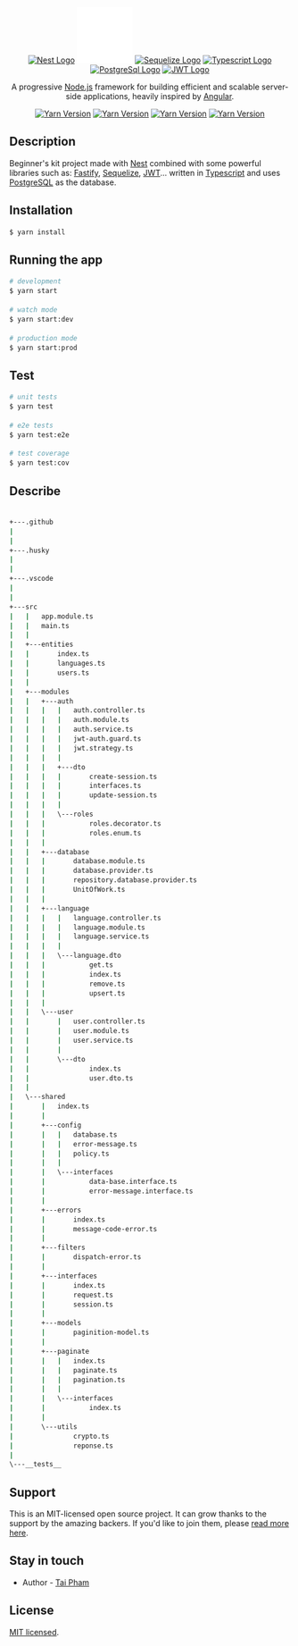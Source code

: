 
<p align="center">
<a href="http://nestjs.com/"  target="blank"><img  src="https://docs.nestjs.com/assets/logo-small.svg"  width="100"  alt="Nest Logo" /></a>
<a href="https://www.fastify.io/"  target="blank"><img  src="https://github.com/fastify/graphics/blob/master/fastify-1000px-square-01.png"  width="100"  alt="Fastify Logo" /></a>
<a href="https://sequelize.org/v6"  target="blank"><img  src="https://sequelize.org/v5/manual/asset/logo-small.png"  width="100"  alt="Sequelize Logo" /></a>
<a href="https://www.typescriptlang.org"  target="blank"><img  src="https://upload.wikimedia.org/wikipedia/commons/thumb/4/4c/Typescript_logo_2020.svg/512px-Typescript_logo_2020.svg.png"  width="100"  alt="Typescript Logo" /></a>
<a href="https://www.postgresql.org"  target="blank"><img  src="https://www.postgresql.org/media/img/about/press/elephant.png"  width="100"  alt="PostgreSql Logo" /></a>
<a href="https://jwt.io"  target="blank"><img  src="https://jwt.io/img/pic_logo.svg"  width="100"  alt="JWT Logo" /></a>
  
[travis-image]: https://api.travis-ci.org/nestjs/nest.svg?branch=master
[travis-url]: https://travis-ci.org/nestjs/nest
[linux-image]: https://img.shields.io/travis/nestjs/nest/master.svg?label=linux
[linux-url]: https://travis-ci.org/nestjs/nest
</p>

<p align="center">A progressive <a href="http://nodejs.org" target="blank">Node.js</a> framework for building efficient and scalable server-side applications, heavily inspired by <a href="https://angular.io" target="blank">Angular</a>.</p>

<p align="center">
<a href="https://www.npmjs.com/~nestjscore" target="_blank"><img src="https://img.shields.io/badge/yarn-1.22.10-brightgreen" alt="Yarn Version" /></a>
<a href="https://www.npmjs.com/~nestjscore" target="_blank"><img src="https://img.shields.io/badge/node-14.17.1-orange" alt="Yarn Version" /></a>
<a href="https://www.npmjs.com/~nestjscore" target="_blank"><img src="https://img.shields.io/npm/l/@nestjs/core.svg" alt="Yarn Version" /></a>
<a href="https://www.npmjs.com/~nestjscore" target="_blank"><img src="https://img.shields.io/badge/coverage-%3E90%25-blue" alt="Yarn Version" /></a>
</p>

## Description

Beginner's kit project made with [Nest](https://github.com/nestjs/nest) combined with some powerful libraries such as: [Fastify](https://github.com/fastify/fastify), [Sequelize](https://github.com/sequelize/sequelize), [JWT](https://github.com/nestjs/jwt)...
written in [Typescript](https://github.com/microsoft/TypeScript) and uses [PostgreSQL](https://github.com/postgres/postgres) as the database.

## Installation

```bash
$ yarn install
```

## Running the app

```bash
# development
$ yarn start

# watch mode
$ yarn start:dev

# production mode
$ yarn start:prod
```

## Test

```bash
# unit tests
$ yarn test

# e2e tests
$ yarn test:e2e

# test coverage
$ yarn test:cov
```

## Describe

```bash

+---.github
|
|
+---.husky
|
|
+---.vscode
|
|
+---src
|   |   app.module.ts
|   |   main.ts
|   |
|   +---entities
|   |       index.ts
|   |       languages.ts
|   |       users.ts
|   |
|   +---modules
|   |   +---auth
|   |   |   |   auth.controller.ts
|   |   |   |   auth.module.ts
|   |   |   |   auth.service.ts
|   |   |   |   jwt-auth.guard.ts
|   |   |   |   jwt.strategy.ts
|   |   |   |
|   |   |   +---dto
|   |   |   |       create-session.ts
|   |   |   |       interfaces.ts
|   |   |   |       update-session.ts
|   |   |   |
|   |   |   \---roles
|   |   |           roles.decorator.ts
|   |   |           roles.enum.ts
|   |   |
|   |   +---database
|   |   |       database.module.ts
|   |   |       database.provider.ts
|   |   |       repository.database.provider.ts
|   |   |       UnitOfWork.ts
|   |   |
|   |   +---language
|   |   |   |   language.controller.ts
|   |   |   |   language.module.ts
|   |   |   |   language.service.ts
|   |   |   |
|   |   |   \---language.dto
|   |   |           get.ts
|   |   |           index.ts
|   |   |           remove.ts
|   |   |           upsert.ts
|   |   |
|   |   \---user
|   |       |   user.controller.ts
|   |       |   user.module.ts
|   |       |   user.service.ts
|   |       |
|   |       \---dto
|   |               index.ts
|   |               user.dto.ts
|   |
|   \---shared
|       |   index.ts
|       |
|       +---config
|       |   |   database.ts
|       |   |   error-message.ts
|       |   |   policy.ts
|       |   |
|       |   \---interfaces
|       |           data-base.interface.ts
|       |           error-message.interface.ts
|       |
|       +---errors
|       |       index.ts
|       |       message-code-error.ts
|       |
|       +---filters
|       |       dispatch-error.ts
|       |
|       +---interfaces
|       |       index.ts
|       |       request.ts
|       |       session.ts
|       |
|       +---models
|       |       paginition-model.ts
|       |
|       +---paginate
|       |   |   index.ts
|       |   |   paginate.ts
|       |   |   pagination.ts
|       |   |
|       |   \---interfaces
|       |           index.ts
|       |
|       \---utils
|               crypto.ts
|               reponse.ts
|
\---__tests__

```

## Support

This is an MIT-licensed open source project. It can grow thanks to the support by the amazing backers. If you'd like to join them, please [read more here](https://github.com/pktai/nestjs-sequelize-typescript/issues).

## Stay in touch

- Author - [Tai Pham](https://facebook.com/pktai.iot)

## License

  [MIT licensed](LICENSE).
